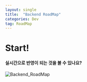 ```yaml
---
layout: single
title:  "Backend RoadMap"
categories: Dev
tag: RoadMap
---
```


# Start!

#### 실시간으로 반영이 되는 것을 볼 수 있나요?

![Backend_RoadMap](../images/2025-02-05-first/Backend_RoadMap.jpg)
